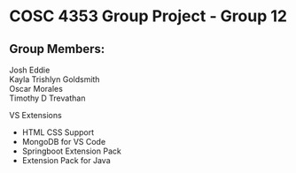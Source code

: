 # COSC 4353 Group Project - Group 12

## Group Members:
Josh Eddie \
Kayla Trishlyn Goldsmith \
Oscar Morales \
Timothy D Trevathan

VS Extensions
- HTML CSS Support
- MongoDB for VS Code
- Springboot Extension Pack
- Extension Pack for Java
